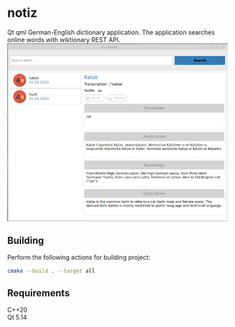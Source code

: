# notiz

Qt qml German-English dictionary application.
The application searches online words with wiktionary REST API.
![List of words](files/grunwald_1.png "GrunWald")

## Building
Perform the following actions for building project:

```bash
cmake --build . --target all
```

## Requirements
C++20 <br/>
Qt 5.14<br/>
